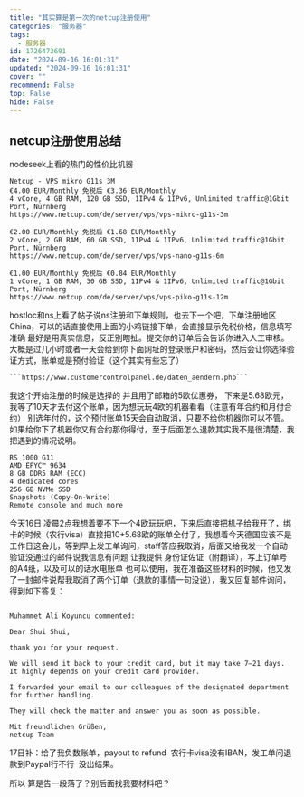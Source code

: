 ```yaml
---
title: "其实算是第一次的netcup注册使用"
categories: "服务器"
tags:
  - 服务器
id: 1726473691
date: "2024-09-16 16:01:31"
updated: "2024-09-16 16:01:31"
cover: ""
recommend: False
top: False
hide: False
---
```


## netcup注册使用总结

nodeseek上看的热门的性价比机器  

```
Netcup - VPS mikro G11s 3M 
€4.00 EUR/Monthly 免税后 €3.36 EUR/Monthly
4 vCore, 4 GB RAM, 120 GB SSD, 1IPv4 & 1IPv6, Unlimited traffic@1Gbit Port, Nürnberg
https://www.netcup.com/de/server/vps/vps-mikro-g11s-3m
```

```
€2.00 EUR/Monthly 免税后 €1.68 EUR/Monthly
2 vCore, 2 GB RAM, 60 GB SSD, 1IPv4 & 1IPv6, Unlimited traffic@1Gbit Port, Nürnberg 
https://www.netcup.com/de/server/vps/vps-nano-g11s-6m
```

```
€1.00 EUR/Monthly 免税后 €0.84 EUR/Monthly
1 vCore, 1 GB RAM, 30 GB SSD, 1IPv4 & 1IPv6, Unlimited traffic@1Gbit Port, Nürnberg 
https://www.netcup.com/de/server/vps/vps-piko-g11s-12m
```

hostloc和ns上看了帖子说ns注册和下单规则，也去下一个吧，下单注册地区China，可以的话直接使用上面的小鸡链接下单，会直接显示免税价格，信息填写准确 最好是用真实信息，反正别瞎扯。提交你的订单后会告诉你进入人工审核。
大概是过几小时或者一天会给到你下面网址的登录账户和密码，然后会让你选择验证方式，账单或是预付验证（这个其实有些忘了）

```
```https://www.customercontrolpanel.de/daten_aendern.php```  

```
我这个开始注册的时候是选择的 并且用了邮箱的5欧优惠券，  下来是5.68欧元，我等了10天才去付这个账单，因为想玩玩4欧的机器看看（注意有年合约和月付合约）   别选年付的，这个预付账单15天会自动取消，只要不给你机器你可以不管。如果给你下了机器你又有合约那你得付，至于后面怎么退款其实我不是很清楚，我把遇到的情况说明。

```
RS 1000 G11
AMD EPYC™ 9634
8 GB DDR5 RAM (ECC)
4 dedicated cores
256 GB NVMe SSD
Snapshots (Copy-On-Write)
Remote console and much more
```
今天16日  凌晨2点我想着要不下一个4欧玩玩吧，下来后直接把机子给我开了，绑卡的时候（农行visa）直接把10+5.68欧的账单全付了，我想着今天德国应该不是工作日这会儿，等到早上发工单询问，staff答应我取消，后面又给我发一个自动验证没通过的邮件说我信息有问题
让我提供 身份证佐证（附翻译），写上订单号的A4纸，以及可以的话水电账单  也可以使用，我在准备这些材料的时候，他又发了一封邮件说帮我取消了两个订单（退款的事情一句没说），我又回复邮件询问，得到如下答复：
```

Muhammet Ali Koyuncu commented:

Dear Shui Shui,

thank you for your request.

We will send it back to your credit card, but it may take 7–21 days. It highly depends on your credit card provider.

I forwarded your email to our colleagues of the designated department for further handling.

They will check the matter and answer you as soon as possible.

Mit freundlichen Grüßen,
netcup Team
```
17日补：给了我负数账单，payout to refund  农行卡visa没有IBAN，发工单问退款到Paypal行不行  没出结果。

所以  算是告一段落了？别后面找我要材料吧？